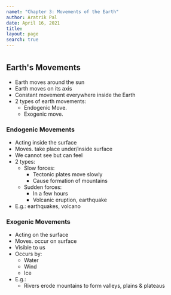 ```yaml
---
namet: "Chapter 3: Movements of the Earth"
author: Aratrik Pal
date: April 16, 2021
title:
layout: page
search: true
---
```

<h1></h1>

## Earth's Movements
- Earth moves around the sun
- Earth moves on its axis
- Constant movement everywhere inside the Earth
- 2 types of earth movements:
    * Endogenic Move.
    * Exogenic move.

### Endogenic Movements
- Acting inside the surface
- Moves. take place under/inside surface
- We cannot see but can feel
- 2 types:
    * Slow forces:
        + Tectonic plates move slowly
        + Cause formation of mountains
    * Sudden forces:
        + In a few hours
        + Volcanic eruption, earthquake
- E.g.: earthquakes, volcano

### Exogenic Movements
- Acting on the surface
- Moves. occur on surface
- Visible to us
- Occurs by:
    * Water
    * Wind
    * Ice
- E.g.:
    * Rivers erode mountains to form valleys, plains & plateaus
